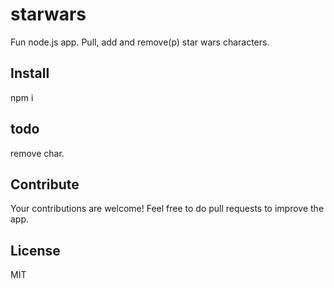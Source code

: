 # starwars
Fun node.js app. Pull, add and remove(p) star wars characters.

## Install
npm i

## todo
remove char.

## Contribute
Your contributions are welcome! Feel free to do pull requests to improve the app.

## License
MIT

